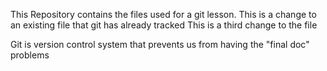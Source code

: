 This Repository contains the files used for a git lesson.
This is a change to an existing file that git has already tracked
This is a third change to the file

Git is version control system that prevents us from having the "final doc" problems